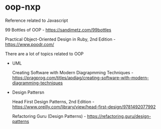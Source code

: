 # oop-nxp

Reference related to Javascript

99 Bottles of OOP - https://sandimetz.com/99bottles

Practical Object-Oriented Design in Ruby, 2nd Edition - https://www.poodr.com/

There are a lot of topics related to OOP

- UML

    Creating Software with Modern Diagrapmming Techniques - https://pragprog.com/titles/apdiag/creating-software-with-modern-diagramming-techniques

- Design Pattersn

    Head First Design Patterns, 2nd Edition - https://www.oreilly.com/library/view/head-first-design/9781492077992

    Refactoring Guru (Design Patterns) - https://refactoring.guru/design-patterns

